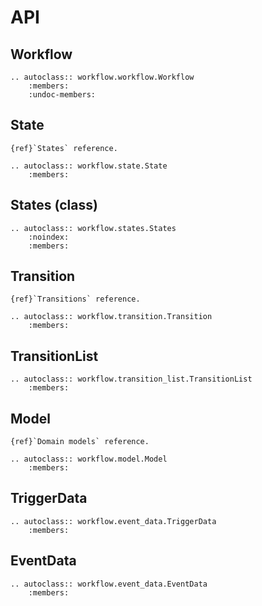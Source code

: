 # API

## Workflow

```{eval-rst}
.. autoclass:: workflow.workflow.Workflow
    :members:
    :undoc-members:
```

## State

```{seealso}
{ref}`States` reference.
```


```{eval-rst}
.. autoclass:: workflow.state.State
    :members:
```

## States (class)

```{eval-rst}
.. autoclass:: workflow.states.States
    :noindex:
    :members:
```

## Transition

```{seealso}
{ref}`Transitions` reference.
```

```{eval-rst}
.. autoclass:: workflow.transition.Transition
    :members:
```

## TransitionList

```{eval-rst}
.. autoclass:: workflow.transition_list.TransitionList
    :members:
```

## Model

```{seealso}
{ref}`Domain models` reference.
```


```{eval-rst}
.. autoclass:: workflow.model.Model
    :members:
```

## TriggerData


```{eval-rst}
.. autoclass:: workflow.event_data.TriggerData
    :members:
```

## EventData

```{eval-rst}
.. autoclass:: workflow.event_data.EventData
    :members:
```

